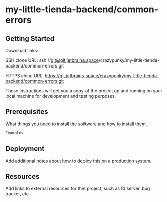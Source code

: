 # my-little-tienda-backend/common-errors



## Getting Started

Download links:

SSH clone URL: ssh://git@git.jetbrains.space/crazypunky/my-little-tienda-backend/common-errors.git

HTTPS clone URL: https://git.jetbrains.space/crazypunky/my-little-tienda-backend/common-errors.git



These instructions will get you a copy of the project up and running on your local machine for development and testing purposes.

## Prerequisites

What things you need to install the software and how to install them.

```
Examples
```

## Deployment

Add additional notes about how to deploy this on a production system.

## Resources

Add links to external resources for this project, such as CI server, bug tracker, etc.
